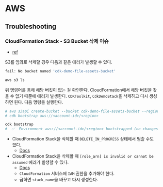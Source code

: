 # AWS

## Troubleshooting

### CloudFormation Stack - S3 Bucket 삭제 이슈

- [ref](https://debugthis.dev/cdk/2020-07-08-aws-cdk-errors/)

S3를 임의로 삭제할 경우 다음과 같은 에러가 발생할 수 있다.

```sh
fail: No bucket named 'cdk-demo-file-assets-bucket'
```

```sh
aws s3 ls
```

위 명령어를 통해 해당 버킷이 없는 걸 확인한다.
CloudFormation에서 해당 버킷을 찾을 수 없기 때문에 에러가 발생한다.
`CDKToolkit`, `CdkDemoStack`을 삭제하고 다시 생성하면 된다.
다음 명령을 실행한다.

```sh
# aws s3api create-bucket --bucket cdk-demo-file-assets-bucket --region ap-northeast-2
# cdk bootstrap aws://<account-id>/<region>

cdk bootstrap
#  ✅  Environment aws://<account-id>/<region> bootstrapped (no changes).
```

- CloudFormation Stack을 삭제할 때 `DELETE_IN_PROGRESS` 상태에서 멈출 수도 있다.
  - [Docs](https://aws.amazon.com/ko/premiumsupport/knowledge-center/cloudformation-stack-stuck-progress/)
- CloudFormation Stack을 삭제할 때 `[role_arn] is invalid or cannot be assumed` 에러가 발생할 수 있다.
  - [Docs](https://aws.amazon.com/ko/premiumsupport/knowledge-center/cloudformation-role-arn-error/)
  - `CloudFormation` 서비스에 `IAM` 권한을 추가해야 한다.
  - 급하면 `stack_name`을 바꾸고 다시 생성한다.
